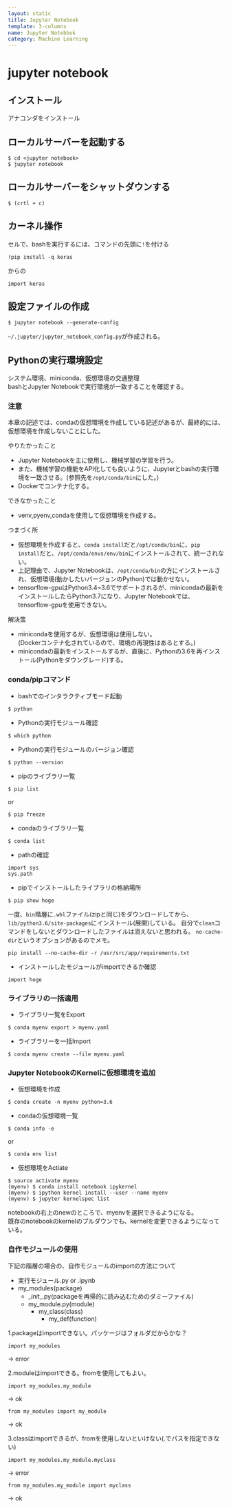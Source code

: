 ```yaml
---
layout: static
title: Jupyter Notebook
template: 3-columns
name: Jupyter Notebbok
category: Machine Learning
---
```


# jupyter notebook

## インストール
アナコンダをインストール

## ローカルサーバーを起動する
```
$ cd <jupyter notebook>
$ jupyter notebook
```

## ローカルサーバーをシャットダウンする
```
$ (crtl + c)
```

## カーネル操作

セルで、bashを実行するには、コマンドの先頭に`!`を付ける
```
!pip install -q keras
```
からの
```
import keras
```

## 設定ファイルの作成
```
$ jupyter notebook --generate-config
```
`~/.jupyter/jupyter_notebook_config.py`が作成される。

## Pythonの実行環境設定

システム環境、miniconda、仮想環境の交通整理  
bashとJupyter Notebookで実行環境が一致することを確認する。

### 注意
本章の記述では、condaの仮想環境を作成している記述があるが、最終的には、仮想環境を作成しないことにした。

やりたかったこと  
- Jupyter Notebookを主に使用し、機械学習の学習を行う。
- また、機械学習の機能をAPI化しても良いように、Jupyterとbashの実行環境を一致させる。(参照先を`/opt/conda/bin`にした。)
- Dockerでコンテナ化する。

できなかったこと  
- venv,pyenv,condaを使用して仮想環境を作成する。

つまづく所  
- 仮想環境を作成すると、`conda install`だと`/opt/conda/bin`に、`pip install`だと、`/opt/conda/envs/env/bin`にインストールされて、統一されない。
- 上記理由で、Jupyter Notebookは、`/opt/conda/bin`の方にインストールされ、仮想環境(動かしたいバージョンのPython)では動かせない。
- tensorflow-gpuはPython3.4~3.6でサポートされるが、minicondaの最新をインストールしたらPython3.7になり、Jupyter Notebookでは、tensorflow-gpuを使用できない。

解決策  
- minicondaを使用するが、仮想環境は使用しない。  
  (Dockerコンテナ化されているので、環境の再現性はあるとする。)
- minicondaの最新をインストールするが、直後に、Pythonの3.6を再インストール(Pythonをダウングレード)する。

### conda/pipコマンド

- bashでのインタラクティブモード起動
```
$ python
```

- Pythonの実行モジュール確認
```
$ which python
```

- Pythonの実行モジュールのバージョン確認
```
$ python --version
```

- pipのライブラリ一覧
```
$ pip list
```
or
```
$ pip freeze
```

- condaのライブラリ一覧
```
$ conda list
```

- pathの確認
```
import sys
sys.path
```

- pipでインストールしたライブラリの格納場所
```
$ pip show hoge
```
一度、`bin`階層に`.whl`ファイル(zipと同じ)をダウンロードしてから、`lib/python3.6/site-packages`にインストール(展開)している。
自分で`clean`コマンドをしないとダウンロードしたファイルは消えないと思われる。
`no-cache-dir`というオプションがあるのでメモ。
```
pip install --no-cache-dir -r /usr/src/app/requirements.txt
```

- インストールしたモジュールがimportできるか確認
```
import hoge
```

### ライブラリの一括適用

- ライブラリ一覧をExport
```
$ conda myenv export > myenv.yaml
```

- ライブラリーを一括Import
```
$ conda myenv create --file myenv.yaml
```

### Jupyter NotebookのKernelに仮想環境を追加

- 仮想環境を作成
```
$ conda create -n myenv python=3.6
```

- condaの仮想環境一覧
```
$ conda info -e
```
or
```
$ conda env list
```

- 仮想環境をActiate
```
$ source activate myenv
(myenv) $ conda install notebook ipykernel
(myenv) $ ipython kernel install --user --name myenv
(myenv) $ jupyter kernelspec list
```
notebookの右上のnewのところで、myenvを選択できるようになる。  
既存のnotebookのkernelのプルダウンでも、kernelを変更できるようになっている。

### 自作モジュールの使用

下記の階層の場合の、自作モジュールのimportの方法について

- 実行モジュール.py or .ipynb  
- my_modules(package)   
  - \__init__.py(packageを再帰的に読み込むためのダミーファイル)  
  - my_module.py(module)  
    - my_class(class)   
      - my_def(function)   

1.packageはimportできない。パッケージはフォルダだからかな？
```
import my_modules
```
-> error

2.moduleはimportできる。fromを使用してもよい。
```
import my_modules.my_module
```
-> ok

```
from my_modules import my_module
```
-> ok

3.classはimportできるが、fromを使用しないといけない(.でパスを指定できない)
```
import my_modules.my_module.myclass
```
-> error

```
from my_modules.my_module import myclass
```
-> ok
